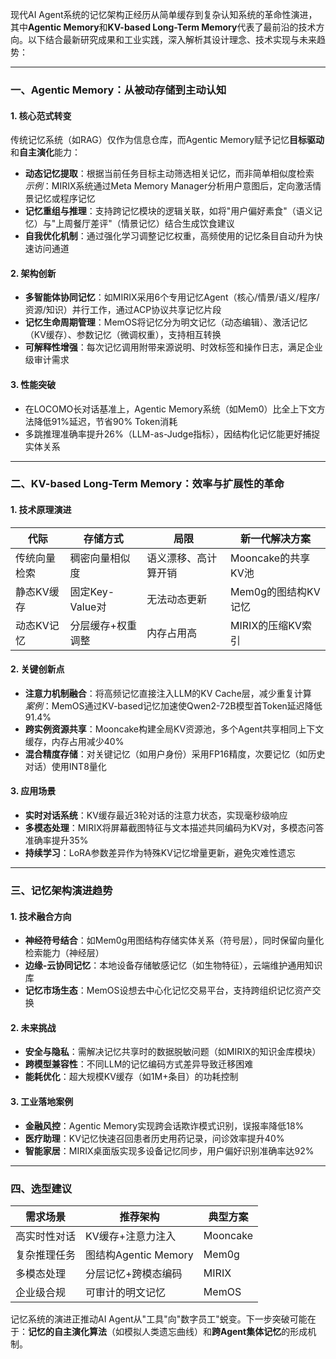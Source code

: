 现代AI Agent系统的记忆架构正经历从简单缓存到复杂认知系统的革命性演进，其中**Agentic Memory**和**KV-based Long-Term Memory**代表了最前沿的技术方向。以下结合最新研究成果和工业实践，深入解析其设计理念、技术实现与未来趋势：

---

### 一、Agentic Memory：从被动存储到主动认知
#### 1. **核心范式转变**
传统记忆系统（如RAG）仅作为信息仓库，而Agentic Memory赋予记忆**目标驱动**和**自主演化**能力：
- **动态记忆提取**：根据当前任务目标主动筛选相关记忆，而非简单相似度检索  
  *示例*：MIRIX系统通过Meta Memory Manager分析用户意图后，定向激活情景记忆或程序记忆
- **记忆重组与推理**：支持跨记忆模块的逻辑关联，如将"用户偏好素食"（语义记忆）与"上周餐厅差评"（情景记忆）结合生成饮食建议
- **自我优化机制**：通过强化学习调整记忆权重，高频使用的记忆条目自动升为快速访问通道

#### 2. **架构创新**
- **多智能体协同记忆**：如MIRIX采用6个专用记忆Agent（核心/情景/语义/程序/资源/知识）并行工作，通过ACP协议共享记忆片段
- **记忆生命周期管理**：MemOS将记忆分为明文记忆（动态编辑）、激活记忆（KV缓存）、参数记忆（微调权重），支持相互转换
- **可解释性增强**：每次记忆调用附带来源说明、时效标签和操作日志，满足企业级审计需求

#### 3. **性能突破**
- 在LOCOMO长对话基准上，Agentic Memory系统（如Mem0）比全上下文方法降低91%延迟，节省90% Token消耗
- 多跳推理准确率提升26%（LLM-as-Judge指标），因结构化记忆能更好捕捉实体关系

---

### 二、KV-based Long-Term Memory：效率与扩展性的革命
#### 1. **技术原理演进**
| **代际**      | **存储方式**       | **局限**                  | **新一代解决方案**              |
|---------------|-------------------|--------------------------|--------------------------------|
| 传统向量检索   | 稠密向量相似度      | 语义漂移、高计算开销       | Mooncake的共享KV池 |
| 静态KV缓存     | 固定Key-Value对    | 无法动态更新              | Mem0g的图结构KV记忆|
| 动态KV记忆     | 分层缓存+权重调整   | 内存占用高                | MIRIX的压缩KV索引  |

#### 2. **关键创新点**
- **注意力机制融合**：将高频记忆直接注入LLM的KV Cache层，减少重复计算  
  *案例*：MemOS通过KV-based记忆加速使Qwen2-72B模型首Token延迟降低91.4%
- **跨实例资源共享**：Mooncake构建全局KV资源池，多个Agent共享相同上下文缓存，内存占用减少40%
- **混合精度存储**：对关键记忆（如用户身份）采用FP16精度，次要记忆（如历史对话）使用INT8量化

#### 3. **应用场景**
- **实时对话系统**：KV缓存最近3轮对话的注意力状态，实现毫秒级响应
- **多模态处理**：MIRIX将屏幕截图特征与文本描述共同编码为KV对，多模态问答准确率提升35%
- **持续学习**：LoRA参数差异作为特殊KV记忆增量更新，避免灾难性遗忘

---

### 三、记忆架构演进趋势
#### 1. **技术融合方向**
- **神经符号结合**：如Mem0g用图结构存储实体关系（符号层），同时保留向量化检索能力（神经层）
- **边缘-云协同记忆**：本地设备存储敏感记忆（如生物特征），云端维护通用知识库
- **记忆市场生态**：MemOS设想去中心化记忆交易平台，支持跨组织记忆资产交换

#### 2. **未来挑战**
- **安全与隐私**：需解决记忆共享时的数据脱敏问题（如MIRIX的知识金库模块）
- **跨模型兼容性**：不同LLM的记忆编码方式差异导致迁移困难
- **能耗优化**：超大规模KV缓存（如1M+条目）的功耗控制

#### 3. **工业落地案例**
- **金融风控**：Agentic Memory实现跨会话欺诈模式识别，误报率降低18%
- **医疗助理**：KV记忆快速召回患者历史用药记录，问诊效率提升40%
- **智能家居**：MIRIX桌面版实现多设备记忆同步，用户偏好识别准确率达92%

---

### 四、选型建议
| **需求场景**       | **推荐架构**                | **典型方案**              |
|--------------------|---------------------------|-------------------------|
| 高实时性对话       | KV缓存+注意力注入          | Mooncake    |
| 复杂推理任务       | 图结构Agentic Memory       | Mem0g       |
| 多模态处理         | 分层记忆+跨模态编码         | MIRIX       |
| 企业级合规         | 可审计的明文记忆           | MemOS       |

记忆系统的演进正推动AI Agent从"工具"向"数字员工"蜕变。下一步突破可能在于：**记忆的自主演化算法**（如模拟人类遗忘曲线）和**跨Agent集体记忆**的形成机制。
